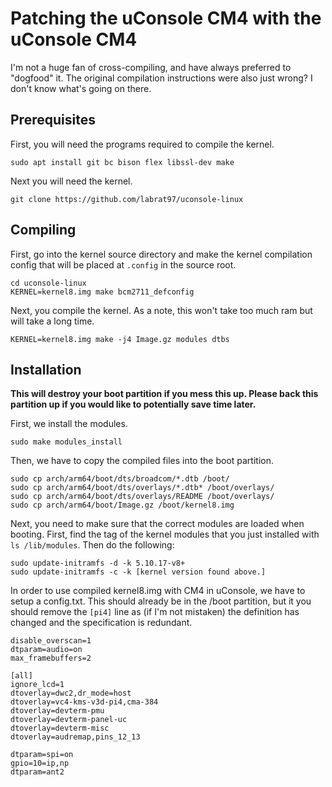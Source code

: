 # Patching the uConsole CM4 with the uConsole CM4

I'm not a huge fan of cross-compiling, and have always preferred to "dogfood" it. The original compilation instructions were also just wrong? I don't know what's going on there.

## Prerequisites

First, you will need the programs required to compile the kernel.

```
sudo apt install git bc bison flex libssl-dev make
```

Next you will need the kernel.

```
git clone https://github.com/labrat97/uconsole-linux
```

## Compiling

First, go into the kernel source directory and make the kernel compilation config that will be placed at `.config` in the source root.

```
cd uconsole-linux
KERNEL=kernel8.img make bcm2711_defconfig
```

Next, you compile the kernel. As a note, this won't take too much ram but will take a long time.

```
KERNEL=kernel8.img make -j4 Image.gz modules dtbs
```

## Installation

**This will destroy your boot partition if you mess this up. Please back this partition up if you would like to potentially save time later.**

First, we install the modules.

```
sudo make modules_install
```

Then, we have to copy the compiled files into the boot partition.

```
sudo cp arch/arm64/boot/dts/broadcom/*.dtb /boot/
sudo cp arch/arm64/boot/dts/overlays/*.dtb* /boot/overlays/
sudo cp arch/arm64/boot/dts/overlays/README /boot/overlays/
sudo cp arch/arm64/boot/Image.gz /boot/kernel8.img
```

Next, you need to make sure that the correct modules are loaded when booting. First, find the tag of the kernel modules that you just installed with `ls /lib/modules`. Then do the following:

```
sudo update-initramfs -d -k 5.10.17-v8+
sudo update-initramfs -c -k [kernel version found above.]
```

In order to use compiled kernel8.img with CM4 in uConsole, we have to setup a config.txt. This should already be in the /boot partition, but it you should remove the `[pi4]` line as (if I'm not mistaken) the definition has changed and the specification is redundant.

```
disable_overscan=1
dtparam=audio=on
max_framebuffers=2

[all]
ignore_lcd=1
dtoverlay=dwc2,dr_mode=host
dtoverlay=vc4-kms-v3d-pi4,cma-384
dtoverlay=devterm-pmu
dtoverlay=devterm-panel-uc
dtoverlay=devterm-misc
dtoverlay=audremap,pins_12_13

dtparam=spi=on
gpio=10=ip,np
dtparam=ant2
```
